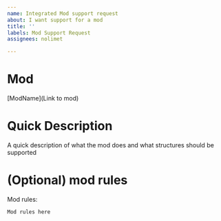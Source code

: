 ```yaml
---
name: Integrated Mod support request
about: I want support for a mod
title: ''
labels: Mod Support Request
assignees: nolimet

---
```


# Mod
[ModName](Link to mod)
# Quick Description
A quick description of what the mod does and what structures should be supported

# (Optional) mod rules
Mod rules:
```
Mod rules here
```
